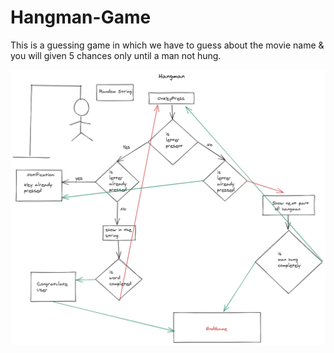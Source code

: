 # Hangman-Game
This is a guessing game in which we have to guess about the movie name &amp; you will given 5 chances only until a man not hung.

![](hangman.png)
